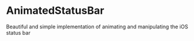# AnimatedStatusBar
Beautiful and simple implementation of animating and manipulating the iOS status bar
